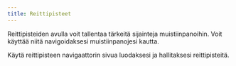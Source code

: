 ```yaml
---
title: Reittipisteet
---
```


Reittipisteiden avulla voit tallentaa tärkeitä sijainteja muistiinpanoihin. Voit käyttää niitä navigoidaksesi muistiinpanojesi kautta.

Käytä reittipisteen navigaattorin sivua luodaksesi ja hallitaksesi reittipisteitä.
